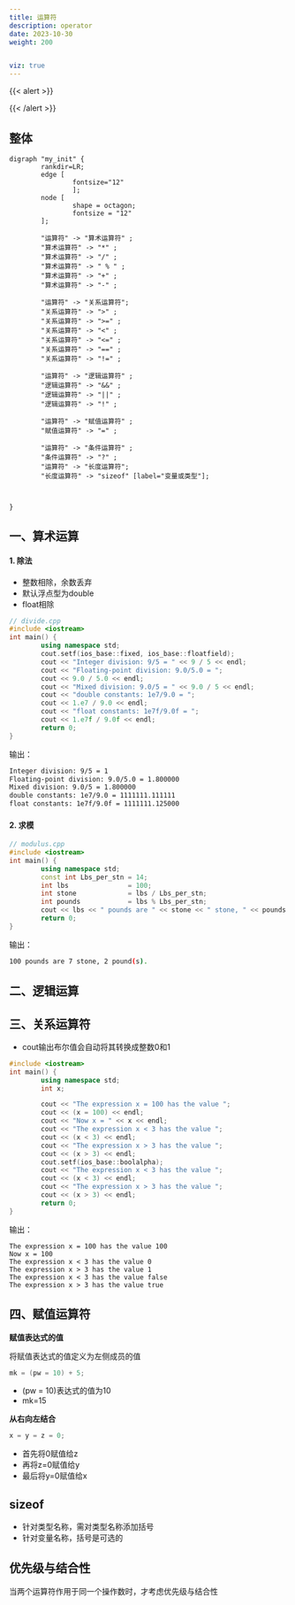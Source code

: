 ```yaml
---
title: 运算符
description: operator
date: 2023-10-30
weight: 200


viz: true
---
```

<style>
th, td {
  border: 1px solid rgb(190, 190, 190);
}
</style>
{{< alert >}}

{{< /alert >}}

## 整体
```viz-dot
digraph "my_init" {
        rankdir=LR;
        edge [
                fontsize="12"
                ];
        node [
                shape = octagon;
                fontsize = "12"
        ];

        "运算符" -> "算术运算符" ;
        "算术运算符" -> "*" ;
        "算术运算符" -> "/" ;
        "算术运算符" -> " % " ;
        "算术运算符" -> "+" ;
        "算术运算符" -> "-" ;

        "运算符" -> "关系运算符";
        "关系运算符" -> ">" ;
        "关系运算符" -> ">=" ;
        "关系运算符" -> "<" ;
        "关系运算符" -> "<=" ;
        "关系运算符" -> "==" ;
        "关系运算符" -> "!=" ;

        "运算符" -> "逻辑运算符" ;
        "逻辑运算符" -> "&&" ;
        "逻辑运算符" -> "||" ;
        "逻辑运算符" -> "!" ;

        "运算符" -> "赋值运算符" ;
        "赋值运算符" -> "=" ;

        "运算符" -> "条件运算符" ;
        "条件运算符" -> "?" ;
        "运算符" -> "长度运算符";
        "长度运算符" -> "sizeof" [label="变量或类型"];



}
```

## 一、算术运算

#### 1. 除法

- 整数相除，余数丢弃
- 默认浮点型为double
- float相除

```c++
// divide.cpp
#include <iostream>
int main() {
        using namespace std;
        cout.setf(ios_base::fixed, ios_base::floatfield);
        cout << "Integer division: 9/5 = " << 9 / 5 << endl;
        cout << "Floating-point division: 9.0/5.0 = ";
        cout << 9.0 / 5.0 << endl;
        cout << "Mixed division: 9.0/5 = " << 9.0 / 5 << endl;
        cout << "double constants: 1e7/9.0 = ";
        cout << 1.e7 / 9.0 << endl;
        cout << "float constants: 1e7f/9.0f = ";
        cout << 1.e7f / 9.0f << endl;
        return 0;
}


```
输出：

```bash
Integer division: 9/5 = 1
Floating-point division: 9.0/5.0 = 1.800000
Mixed division: 9.0/5 = 1.800000
double constants: 1e7/9.0 = 1111111.111111
float constants: 1e7f/9.0f = 1111111.125000
```

#### 2. 求模

```c++
// modulus.cpp
#include <iostream>
int main() {
        using namespace std;
        const int Lbs_per_stn = 14;
        int lbs               = 100;
        int stone             = lbs / Lbs_per_stn;
        int pounds            = lbs % Lbs_per_stn;
        cout << lbs << " pounds are " << stone << " stone, " << pounds << " pound(s).\n";
        return 0;
}

```
输出：

```bash
100 pounds are 7 stone, 2 pound(s).
```




## 二、逻辑运算




## 三、关系运算符

- cout输出布尔值会自动将其转换成整数0和1
```c++
#include <iostream>
int main() {
        using namespace std;
        int x;

        cout << "The expression x = 100 has the value ";
        cout << (x = 100) << endl;
        cout << "Now x = " << x << endl;
        cout << "The expression x < 3 has the value ";
        cout << (x < 3) << endl;
        cout << "The expression x > 3 has the value ";
        cout << (x > 3) << endl;
        cout.setf(ios_base::boolalpha);
        cout << "The expression x < 3 has the value ";
        cout << (x < 3) << endl;
        cout << "The expression x > 3 has the value ";
        cout << (x > 3) << endl;
        return 0;
}
```

输出：
```
The expression x = 100 has the value 100
Now x = 100
The expression x < 3 has the value 0
The expression x > 3 has the value 1
The expression x < 3 has the value false
The expression x > 3 has the value true
```



## 四、赋值运算符

**赋值表达式的值**

将赋值表达式的值定义为左侧成员的值

```c++
mk = (pw = 10) + 5;
```
- (pw = 10)表达式的值为10
- mk=15


**从右向左结合**
```c++
x = y = z = 0;
```
- 首先将0赋值给z
- 再将z=0赋值给y
- 最后将y=0赋值给x


## sizeof


- 针对类型名称，需对类型名称添加括号
- 针对变量名称，括号是可选的




## 优先级与结合性

当两个运算符作用于同一个操作数时，才考虑优先级与结合性










